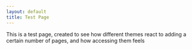 ```yaml
---
layout: default
title: Test Page
---
```


This is a test page, created to see how different themes react to adding a certain number of pages, and how accessing them feels
